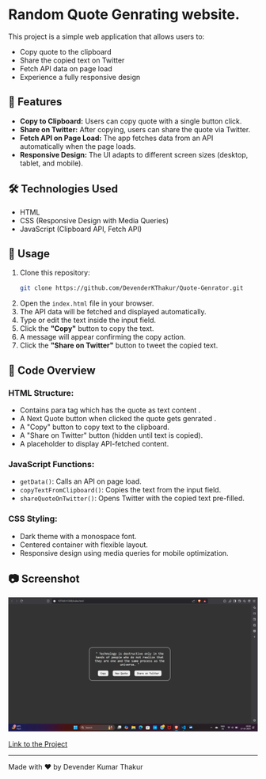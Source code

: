 # Random Quote Genrating website.

This project is a simple web application that allows users to:

- Copy quote to the clipboard
- Share the copied text on Twitter
- Fetch API data on page load
- Experience a fully responsive design

## 🚀 Features

- **Copy to Clipboard:** Users can copy quote with a single button click.
- **Share on Twitter:** After copying, users can share the quote via Twitter.
- **Fetch API on Page Load:** The app fetches data from an API automatically when the page loads.
- **Responsive Design:** The UI adapts to different screen sizes (desktop, tablet, and mobile).

## 🛠 Technologies Used

- HTML
- CSS (Responsive Design with Media Queries)
- JavaScript (Clipboard API, Fetch API)

## 📜 Usage

1. Clone this repository:
   ```sh
   git clone https://github.com/DevenderKThakur/Quote-Genrator.git
   ```
2. Open the `index.html` file in your browser.
3. The API data will be fetched and displayed automatically.
4. Type or edit the text inside the input field.
5. Click the **"Copy"** button to copy the text.
6. A message will appear confirming the copy action.
7. Click the **"Share on Twitter"** button to tweet the copied text.

## 📌 Code Overview

### HTML Structure:

- Contains para tag which has the quote as text content .
- A Next Quote button when clicked the quote gets genrated .
- A "Copy" button to copy text to the clipboard.
- A "Share on Twitter" button (hidden until text is copied).
- A placeholder to display API-fetched content.

### JavaScript Functions:

- `getData()`: Calls an API on page load.
- `copyTextFromClipboard()`: Copies the text from the input field.
- `shareQuoteOnTwitter()`: Opens Twitter with the copied text pre-filled.

### CSS Styling:

- Dark theme with a monospace font.
- Centered container with flexible layout.
- Responsive design using media queries for mobile optimization.

## 📷 Screenshot

<img src="Screenshot (3).png">


<a href = "https://beautiful-dasik-91d8a4.netlify.app/" >Link to the Project</a>

---

Made with ❤️ by Devender Kumar Thakur

